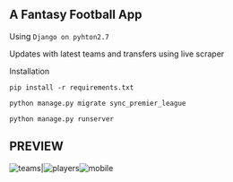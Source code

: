 A Fantasy Football App
----------------------

Using `Django on pyhton2.7`


Updates with latest teams and transfers using live scraper


Installation
```
pip install -r requirements.txt

python manage.py migrate sync_premier_league

python manage.py runserver

```

PREVIEW
--------

![teams](https://thumb.ibb.co/k7ipqe/Screen_Shot_2018_08_03_at_20_06_26.png)|![players](https://thumb.ibb.co/iAC4Oz/Screen_Shot_2018_08_03_at_20_07_54.png)![mobile](https://thumb.ibb.co/mV3pqe/Screen_Shot_2018_08_03_at_20_08_55.png)